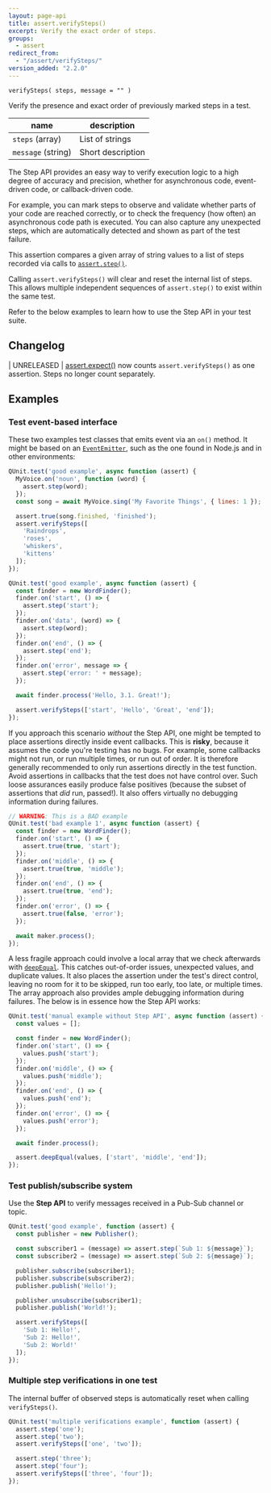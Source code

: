 ```yaml
---
layout: page-api
title: assert.verifySteps()
excerpt: Verify the exact order of steps.
groups:
  - assert
redirect_from:
  - "/assert/verifySteps/"
version_added: "2.2.0"
---
```


`verifySteps( steps, message = "" )`

Verify the presence and exact order of previously marked steps in a test.

| name | description |
|------|-------------|
| `steps` (array) | List of strings |
| `message` (string) | Short description |

The Step API provides an easy way to verify execution logic to a high degree of accuracy and precision, whether for asynchronous code, event-driven code, or callback-driven code.

For example, you can mark steps to observe and validate whether parts of your code are reached correctly, or to check the frequency (how often) an asynchronous code path is executed. You can also capture any unexpected steps, which are automatically detected and shown as part of the test failure.

This assertion compares a given array of string values to a list of steps recorded via calls to [`assert.step()`](./step.md).

Calling `assert.verifySteps()` will clear and reset the internal list of steps. This allows multiple independent sequences of `assert.step()` to exist within the same test.

Refer to the below examples to learn how to use the Step API in your test suite.

## Changelog

| UNRELEASED | [assert.expect()](./expect.md) now counts `assert.verifySteps()` as one assertion. Steps no longer count separately.

## Examples

### Test event-based interface

These two examples test classes that emits event via an `on()` method. It might be based on an [`EventEmitter`](https://nodejs.org/api/events.html), such as the one found in Node.js and in other environments:

```js
QUnit.test('good example', async function (assert) {
  MyVoice.on('noun', function (word) {
    assert.step(word);
  });
  const song = await MyVoice.sing('My Favorite Things', { lines: 1 });

  assert.true(song.finished, 'finished');
  assert.verifySteps([
    'Raindrops',
    'roses',
    'whiskers',
    'kittens'
  ]);
});
```

```js
QUnit.test('good example', async function (assert) {
  const finder = new WordFinder();
  finder.on('start', () => {
    assert.step('start');
  });
  finder.on('data', (word) => {
    assert.step(word);
  });
  finder.on('end', () => {
    assert.step('end');
  });
  finder.on('error', message => {
    assert.step('error: ' + message);
  });

  await finder.process('Hello, 3.1. Great!');

  assert.verifySteps(['start', 'Hello', 'Great', 'end']);
});
```

If you approach this scenario *without* the Step API, one might be tempted to place assertions directly inside event callbacks. This is **risky**, because it assumes the code you're testing has no bugs. For example, some callbacks might not run, or run multiple times, or run out of order. It is therefore generally recommended to only run assertions directly in the test function. Avoid assertions in callbacks that the test does not have control over. Such loose assurances easily produce false positives (because the subset of assertions that *did* run, passed!). It also offers virtually no debugging information during failures.

```js
// WARNING: This is a BAD example
QUnit.test('bad example 1', async function (assert) {
  const finder = new WordFinder();
  finder.on('start', () => {
    assert.true(true, 'start');
  });
  finder.on('middle', () => {
    assert.true(true, 'middle');
  });
  finder.on('end', () => {
    assert.true(true, 'end');
  });
  finder.on('error', () => {
    assert.true(false, 'error');
  });

  await maker.process();
});
```

A less fragile approach could involve a local array that we check afterwards with [`deepEqual`](./deepEqual.md). This catches out-of-order issues, unexpected values, and duplicate values. It also places the assertion under the test's direct control, leaving no room for it to be skipped, run too early, too late, or multiple times. The array approach also provides ample debugging information during failures. The below is in essence how the Step API works:

```js
QUnit.test('manual example without Step API', async function (assert) {
  const values = [];

  const finder = new WordFinder();
  finder.on('start', () => {
    values.push('start');
  });
  finder.on('middle', () => {
    values.push('middle');
  });
  finder.on('end', () => {
    values.push('end');
  });
  finder.on('error', () => {
    values.push('error');
  });

  await finder.process();

  assert.deepEqual(values, ['start', 'middle', 'end']);
});
```

### Test publish/subscribe system

Use the **Step API** to verify messages received in a Pub-Sub channel or topic.

```js
QUnit.test('good example', function (assert) {
  const publisher = new Publisher();

  const subscriber1 = (message) => assert.step(`Sub 1: ${message}`);
  const subscriber2 = (message) => assert.step(`Sub 2: ${message}`);

  publisher.subscribe(subscriber1);
  publisher.subscribe(subscriber2);
  publisher.publish('Hello!');

  publisher.unsubscribe(subscriber1);
  publisher.publish('World!');

  assert.verifySteps([
    'Sub 1: Hello!',
    'Sub 2: Hello!',
    'Sub 2: World!'
  ]);
});
```

### Multiple step verifications in one test

The internal buffer of observed steps is automatically reset when calling `verifySteps()`.

```js
QUnit.test('multiple verifications example', function (assert) {
  assert.step('one');
  assert.step('two');
  assert.verifySteps(['one', 'two']);

  assert.step('three');
  assert.step('four');
  assert.verifySteps(['three', 'four']);
});
 ```
